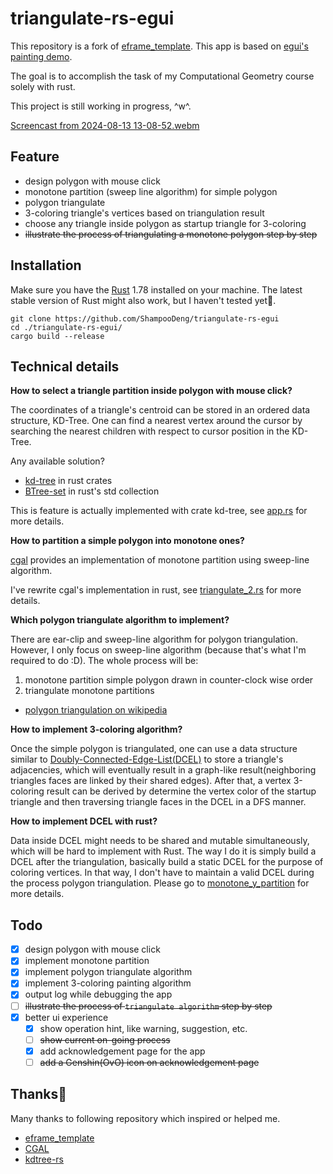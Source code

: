# triangulate-rs-egui

This repository is a fork of [eframe_template](https://deps.rs/repo/github/emilk/eframe_template). This app is based on [egui's painting demo](https://github.com/emilk/egui/blob/master/crates/egui_demo_lib/src/demo/painting.rs).

The goal is to accomplish the task of my Computational Geometry course solely with rust.

This project is still working in progress, ^w^.

[Screencast from 2024-08-13 13-08-52.webm](https://github.com/user-attachments/assets/44a11041-c5c5-4cd4-ac0d-10d613dc3be4)

## Feature

* design polygon with mouse click
* monotone partition (sweep line algorithm) for simple polygon
* polygon triangulate
* 3-coloring triangle's vertices based on triangulation result
* choose any triangle inside polygon as startup triangle for 3-coloring
* ~~illustrate the process of triangulating a monotone polygon step by step~~

## Installation

Make sure you have the [Rust](https://www.rust-lang.org/tools/install) 1.78 installed on your machine. The latest stable version of Rust might also work, but I haven't tested yet🤔.

```shell
git clone https://github.com/ShampooDeng/triangulate-rs-egui
cd ./triangulate-rs-egui/
cargo build --release
```

## Technical details

**How to select a triangle partition inside polygon with mouse click?**

The coordinates of a triangle's centroid can be stored in an ordered data structure, KD-Tree.
One can find a nearest vertex around the cursor by searching the nearest children with respect to cursor position in the KD-Tree.

Any available solution?

* [kd-tree](https://docs.rs/kd-tree/latest/kd_tree/) in rust crates
* [BTree-set](https://doc.rust-lang.org/std/collections/struct.BTreeSet.html) in rust's std collection

This is feature is actually implemented with crate kd-tree, see [app.rs](src/app.rs) for more details.

**How to partition a simple polygon into monotone ones?**

[cgal](https://github.com/CGAL/cgal/blob/master/Partition_2/include/CGAL/Partition_2/partition_y_monotone_2.h) provides an implementation of monotone partition using sweep-line algorithm.

I've rewrite cgal's implementation in rust, see [triangulate_2.rs](src/triangulate_2.rs) for more details.

**Which polygon triangulate algorithm to implement?**

There are ear-clip and sweep-line algorithm for polygon triangulation.
However, I only focus on sweep-line algorithm (because that's what I'm required to do :D).
The whole process will be:

1. monotone partition simple polygon drawn in counter-clock wise order
2. triangulate monotone partitions

* [polygon triangulation on wikipedia](https://en.wikipedia.org/wiki/Polygon_triangulation)

**How to implement 3-coloring algorithm?**

Once the simple polygon is triangulated, one can use a data structure similar to [Doubly-Connected-Edge-List(DCEL)](https://www.cs.umd.edu/class/spring2020/cmsc754/Lects/lect10-dcel.pdf) to store a triangle's adjacencies, which will eventually result in a graph-like result(neighboring triangles faces are linked by their shared edges). After that, a vertex 3-coloring result can be derived by determine the vertex color of the startup triangle and then traversing triangle faces in the DCEL in a DFS manner.

**How to implement DCEL with rust?**

Data inside DCEL might needs to be shared and mutable simultaneously, which will be hard to implement with Rust.
The way I do it is simply build a DCEL after the triangulation, basically build a static DCEL for the purpose of coloring vertices. In that way, I don't have to maintain a valid DCEL during the process polygon triangulation. Please go to [monotone_y_partition](src/monotone_y_partition.rs) for more details.

## Todo

* [x] design polygon with mouse click
* [x] implement monotone partition
* [x] implement polygon triangulate algorithm
* [x] implement 3-coloring painting algorithm
* [x] output log while debugging the app
* [ ] ~~illustrate the process of `triangulate algorithm` step by step~~
* [x] better ui experience
  * [x] show operation hint, like warning, suggestion, etc.
  * [ ] ~~show current on-going process~~
  * [x] add acknowledgement page for the app
  * [ ] ~~add a Genshin(OvO) icon on acknowledgement page~~

## Thanks💖

Many thanks to following repository which inspired or helped me.

* [eframe_template](https://github.com/emilk/eframe_template)
* [CGAL](https://github.com/CGAL/cgal)
* [kdtree-rs](https://github.com/mrhooray/kdtree-rs)
